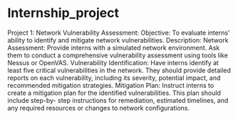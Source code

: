 # Internship_project

Project 1:
Network Vulnerability Assessment:
Objective: To evaluate interns' ability to identify and mitigate
network vulnerabilities. Description: Network Assessment:
Provide interns with a simulated network environment. Ask
them to conduct a comprehensive vulnerability assessment
using tools like Nessus or OpenVAS.
Vulnerability Identification: Have interns identify at least five
critical vulnerabilities in the network. They should provide
detailed reports on each vulnerability, including its severity,
potential impact, and recommended mitigation strategies.
Mitigation Plan: Instruct interns to create a mitigation plan for
the identified vulnerabilities. This plan should include step-by-
step instructions for remediation, estimated timelines, and any
required resources or changes to network configurations.
